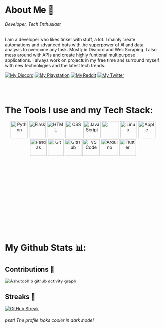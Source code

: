 

# **About Me 👋**

<h6>Developer, Tech Enthusiast</h6>
 
I am a developer who likes tinker with stuff, a lot. I mainly create automations and advanced bots with the superpower of AI and data analysis to overcome any task. Mostly in Discord and Web Scraping. I also mess around with APIs and create highly funtional multipurpose applications. I always work on projects in my free time and surround myself with new technologies and the latest tech trends. 

[![My Discord](https://custom-icon-badges.demolab.com/badge/-Join%20The%20Discord-5865F2?style=for-the-badge&logo=discord&logoColor=white)](https://discord.gg/GDgZ9J26Mr)
[![My Playstation](https://custom-icon-badges.demolab.com/badge/-My%20Playstation-blue?style=for-the-badge&logo=playstation&logoColor=white)](https://www.playstation.com/)
[![My Reddit](https://custom-icon-badges.demolab.com/badge/-Find%20Me%20On%20Reddit-orange?style=for-the-badge&logo=reddit&logoColor=white)](https://www.reddit.com/user/Top-Replacement5233/)
[![My Twitter](https://custom-icon-badges.demolab.com/badge/-My%20Playstation-dark_blue?style=for-the-badge&logo=twitter&logoColor=white)](https://www.playstation.com/)


<br><br>

# **The Tools I use and my Tech Stack:**


<div style="margin-bottom: 200px;">
  <p align="center" style="margin-bottom: 70px;">
    <img src="https://cdn.jsdelivr.net/npm/devicon/icons/python/python-original.svg" alt="Python" width="55" height="55">
    <img src="https://cdn.jsdelivr.net/npm/devicon/icons/flask/flask-original.svg" alt="Flask" width="55" height="55">
    <img src="https://cdn.jsdelivr.net/npm/devicon/icons/html5/html5-original.svg" alt="HTML" width="55" height="55">
    <img src="https://cdn.jsdelivr.net/npm/devicon/icons/css3/css3-original.svg" alt="CSS" width="55" height="55">
    <img src="https://cdn.jsdelivr.net/npm/devicon/icons/javascript/javascript-original.svg" alt="JavaScript" width="55" height="55">
    <img src="https://cdn.jsdelivr.net/gh/devicons/devicon/icons/bootstrap/bootstrap-original.svg" width="55" height="55">        
    <img src="https://cdn.jsdelivr.net/npm/devicon/icons/linux/linux-original.svg" alt="Linux" width="55" height="55">
    <img src="https://cdn.jsdelivr.net/npm/devicon/icons/apple/apple-original.svg" alt="Apple" width="55" height="55">
    <img src="https://cdn.jsdelivr.net/npm/devicon/icons/pandas/pandas-original.svg" alt="Pandas" width="55" height="55">
    <img src="https://cdn.jsdelivr.net/npm/devicon/icons/git/git-original.svg" alt="Git" width="50" height="55">
    <img src="https://cdn.jsdelivr.net/npm/devicon/icons/github/github-original.svg" alt="GitHub" width="55" height="55">
    <img src="https://cdn.jsdelivr.net/gh/devicons/devicon/icons/vscode/vscode-original.svg" alt="VS Code" width="55" height="55">        
    <img src="https://cdn.jsdelivr.net/npm/devicon/icons/arduino/arduino-original-wordmark.svg" alt="Arduino" width="55" height="55">
    <img src="https://cdn.jsdelivr.net/npm/devicon/icons/flutter/flutter-original.svg" alt="Flutter" width="55" height="55">
   
  </p>
</div>


<br><br>

# My Github Stats 📊:

<h2>Contributions 🤝</h2>

![Ashutosh's github activity graph](https://github-readme-activity-graph.cyclic.app/graph?username=cop6567&theme=tokyo-night)

<h2>Streaks 🏅</h2>

[![GitHub Streak](https://streak-stats.demolab.com/?user=cop6567&theme=tokyonight)](https://git.io/streak-stats)
<h6>psst! The profile looks cooler in dark mode!</h6>


